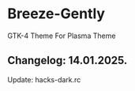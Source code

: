 # Breeze-Gently
GTK-4 Theme For Plasma Theme

Changelog: 14.01.2025.
----------------------

Update: hacks-dark.rc
